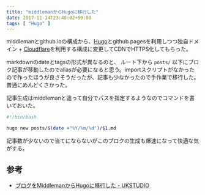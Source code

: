 ```yaml
---
title: "middlemanからHugoに移行した"
date: 2017-11-14T23:48:02+09:00
tags: [ "Hugo" ]
---
```


middlemanとgithub.ioの構成から、[Hugo](https://gohugo.io/)とgithub pagesを利用しつつ独自ドメイン + [Cloudflare](https://www.cloudflare.com/)を利用する構成に変更してCDNでHTTPS化してもらった。

markdownのdateとtagsの形式が異なるのと、 ルート下から `posts/` 以下にブロク記事が移動したのでaliasが必要になると思う。importスクリプトがなかったので作ったほうが良さそうだったが、記事も少なかったので手作業で移行した。普通にめんどくさかった。

記事生成はmiddlemanと違って自分でパスを指定するようなのでコマンドを書いておいた。

```bash
#!/bin/bash

hugo new posts/$(date +"%Y/%m/%d")/$1.md
```

記事数が少ないので当てにならないがこのブロクの生成も爆速になって快適な気がする。

## 参考
- [ブログをMiddlemanからHugoに移行した - UKSTUDIO](http://ukstudio.jp/posts/2017/02/20/hugo/)
